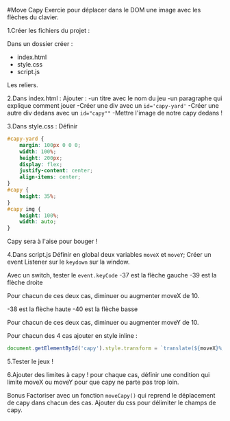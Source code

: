 #Move Capy
Exercie pour déplacer dans le DOM une image avec les flèches du clavier.

1.Créer les fichiers du projet :

Dans un dossier créer :
- index.html
- style.css
- script.js

Les reliers.

2.Dans index.html :
Ajouter :
-un titre avec le nom du jeu
-un paragraphe qui explique comment jouer
-Créer une div avec un `id='capy-yard'`
-Créer une autre div dedans avec un `id="capy""`
-Mettre l'image de notre capy dedans !

3.Dans style.css :
Définir 
```css
#capy-yard {
    margin: 100px 0 0 0;
    width: 100%;
    height: 200px;
    display: flex;
    justify-content: center;
    align-items: center;
}
#capy {
    height: 35%;
}
#capy img {
    height: 100%;
    width: auto;
}
```
Capy sera à l'aise pour bouger !

4.Dans script.js
Définir en global deux variables `moveX` et `moveY`;
Créer un event Listener sur le `keydown` sur la window.

Avec un switch, tester le `event.keyCode`
-37 est la flèche gauche
-39 est la flèche droite

Pour chacun de ces deux cas, diminuer ou augmenter moveX de 10.

-38 est la flèche haute
-40 est la flèche basse

Pour chacun de ces deux cas, diminuer ou augmenter moveY de 10.

Pour chacun des 4 cas ajouter en style inline :
```js
document.getElementById('capy').style.transform = `translate(${moveX}%,${moveY}%)`;
```

5.Tester le jeux !

6.Ajouter des limites à capy ! pour chaque cas, définir une condition qui limite moveX ou moveY pour que capy ne parte pas trop loin.

Bonus
Factoriser avec un fonction `moveCapy()` qui reprend le déplacement de capy dans chacun des cas.
Ajouter du css pour délimiter le champs de capy.